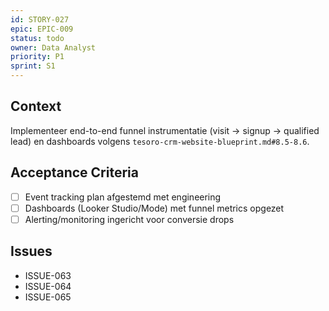 ```yaml
---
id: STORY-027
epic: EPIC-009
status: todo
owner: Data Analyst
priority: P1
sprint: S1
---
```


## Context
Implementeer end-to-end funnel instrumentatie (visit → signup → qualified lead) en dashboards volgens `tesoro-crm-website-blueprint.md#8.5-8.6`.

## Acceptance Criteria
- [ ] Event tracking plan afgestemd met engineering
- [ ] Dashboards (Looker Studio/Mode) met funnel metrics opgezet
- [ ] Alerting/monitoring ingericht voor conversie drops

## Issues
- ISSUE-063
- ISSUE-064
- ISSUE-065
